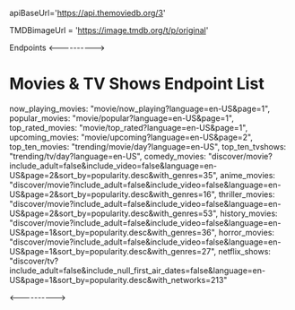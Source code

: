 
apiBaseUrl='https://api.themoviedb.org/3'

TMDBimageUrl = 'https://image.tmdb.org/t/p/original'

 Endpoints
<---------->
# Movies & TV Shows Endpoint List
now_playing_movies: "movie/now_playing?language=en-US&page=1",
popular_movies: "movie/popular?language=en-US&page=1",
top_rated_movies: "movie/top_rated?language=en-US&page=1",
upcoming_movies: "movie/upcoming?language=en-US&page=2",
top_ten_movies: "trending/movie/day?language=en-US",
top_ten_tvshows: "trending/tv/day?language=en-US",
comedy_movies: "discover/movie?include_adult=false&include_video=false&language=en-US&page=2&sort_by=popularity.desc&with_genres=35",
anime_movies: "discover/movie?include_adult=false&include_video=false&language=en-US&page=2&sort_by=popularity.desc&with_genres=16",
thriller_movies: "discover/movie?include_adult=false&include_video=false&language=en-US&page=2&sort_by=popularity.desc&with_genres=53",
history_movies: "discover/movie?include_adult=false&include_video=false&language=en-US&page=1&sort_by=popularity.desc&with_genres=36",
horror_movies: "discover/movie?include_adult=false&include_video=false&language=en-US&page=1&sort_by=popularity.desc&with_genres=27",
netflix_shows: "discover/tv?include_adult=false&include_null_first_air_dates=false&language=en-US&page=1&sort_by=popularity.desc&with_networks=213"

<---------->